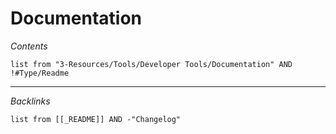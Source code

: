 # Documentation

*Contents*

````dataview
list from "3-Resources/Tools/Developer Tools/Documentation" AND !#Type/Readme
````

---

*Backlinks*

````dataview
list from [[_README]] AND -"Changelog"
````
